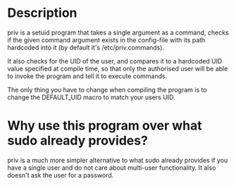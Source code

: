 # Description
priv is a setuid program that takes a single argument as a command, checks if the given command argument exists in the config-file with its path hardcoded into it (by default it's /etc/priv.commands).

It also checks for the UID of the user, and compares it to a hardcoded UID value specified at compile time, so that only the authorised user will be able to invoke the program and tell it to execute commands.

The only thing you have to change when compiling the program is to change the DEFAULT_UID macro to match your users UID.

# Why use this program over what sudo already provides?
priv is a much more simpler alternative to what sudo already provides if you have a single user and do not care about multi-user functionality.
It also doesn't ask the user for a password.
